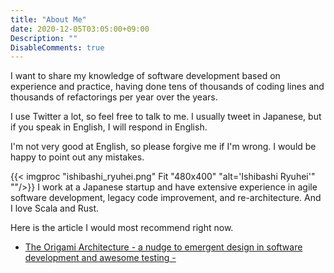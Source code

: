 ```yaml
--- 
title: "About Me"
date: 2020-12-05T03:05:00+09:00
Description: "" 
DisableComments: true
---
```



I want to share my knowledge of software development based on experience and practice, having done tens of thousands of coding lines and thousands of refactorings per year over the years.

I use Twitter a lot, so feel free to talk to me.
I usually tweet in Japanese, but if you speak in English, I will respond in English.


I'm not very good at English, so please forgive me if I'm wrong. I would be happy to point out any mistakes.


{{< imgproc "ishibashi_ryuhei.png" Fit "480x400" "alt='Ishibashi Ryuhei'" ""/>}} I work at a Japanese startup and have extensive experience in agile software development, legacy code improvement, and re-architecture.
And I love Scala and Rust.

Here is the article I would most recommend right now.

- [The Origami Architecture - a nudge to emergent design in software development and awesome testing -](https://blog.rysh.tech/post/the-origami-architecture/)
